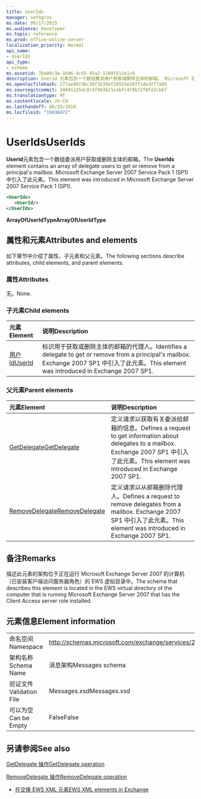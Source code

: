 ```yaml
---
title: UserIds
manager: sethgros
ms.date: 09/17/2015
ms.audience: Developer
ms.topic: reference
ms.prod: office-online-server
localization_priority: Normal
api_name:
- UserIds
api_type:
- schema
ms.assetid: 78a09c3a-1646-4c55-95a2-1109fb11e1c6
description: Userid 元素包含一个数组委派用户获取或删除主体的邮箱。 Microsoft Exchange Server 2007 Service Pack 1 (SP1) 中引入了此元素。
ms.openlocfilehash: 277ae96fdbc30f1b39ef20553e10ff1de3ff7a8b
ms.sourcegitcommit: 34041125dc8c5f993b21cebfc4f8b72f0fd2cb6f
ms.translationtype: MT
ms.contentlocale: zh-CN
ms.lasthandoff: 06/25/2018
ms.locfileid: "19838472"
---
```

# <a name="userids"></a><span data-ttu-id="c0448-104">UserIds</span><span class="sxs-lookup"><span data-stu-id="c0448-104">UserIds</span></span>

<span data-ttu-id="c0448-105">**Userid**元素包含一个数组委派用户获取或删除主体的邮箱。</span><span class="sxs-lookup"><span data-stu-id="c0448-105">The **UserIds** element contains an array of delegate users to get or remove from a principal's mailbox.</span></span> <span data-ttu-id="c0448-106">Microsoft Exchange Server 2007 Service Pack 1 (SP1) 中引入了此元素。</span><span class="sxs-lookup"><span data-stu-id="c0448-106">This element was introduced in Microsoft Exchange Server 2007 Service Pack 1 (SP1).</span></span> 
  
```xml
<UserIds>
   <UserId/>
</UserIds>
```

 <span data-ttu-id="c0448-107">**ArrayOfUserIdType**</span><span class="sxs-lookup"><span data-stu-id="c0448-107">**ArrayOfUserIdType**</span></span>
## <a name="attributes-and-elements"></a><span data-ttu-id="c0448-108">属性和元素</span><span class="sxs-lookup"><span data-stu-id="c0448-108">Attributes and elements</span></span>

<span data-ttu-id="c0448-109">如下章节中介绍了属性、子元素和父元素。</span><span class="sxs-lookup"><span data-stu-id="c0448-109">The following sections describe attributes, child elements, and parent elements.</span></span>
  
### <a name="attributes"></a><span data-ttu-id="c0448-110">属性</span><span class="sxs-lookup"><span data-stu-id="c0448-110">Attributes</span></span>

<span data-ttu-id="c0448-111">无。</span><span class="sxs-lookup"><span data-stu-id="c0448-111">None.</span></span>
  
### <a name="child-elements"></a><span data-ttu-id="c0448-112">子元素</span><span class="sxs-lookup"><span data-stu-id="c0448-112">Child elements</span></span>

|<span data-ttu-id="c0448-113">**元素**</span><span class="sxs-lookup"><span data-stu-id="c0448-113">**Element**</span></span>|<span data-ttu-id="c0448-114">**说明**</span><span class="sxs-lookup"><span data-stu-id="c0448-114">**Description**</span></span>|
|:-----|:-----|
|[<span data-ttu-id="c0448-115">用户 Id</span><span class="sxs-lookup"><span data-stu-id="c0448-115">UserId</span></span>](userid.md) <br/> |<span data-ttu-id="c0448-116">标识用于获取或删除主体的邮箱的代理人。</span><span class="sxs-lookup"><span data-stu-id="c0448-116">Identifies a delegate to get or remove from a principal's mailbox.</span></span> <span data-ttu-id="c0448-117">Exchange 2007 SP1 中引入了此元素。</span><span class="sxs-lookup"><span data-stu-id="c0448-117">This element was introduced in Exchange 2007 SP1.</span></span>  <br/> |
   
### <a name="parent-elements"></a><span data-ttu-id="c0448-118">父元素</span><span class="sxs-lookup"><span data-stu-id="c0448-118">Parent elements</span></span>

|<span data-ttu-id="c0448-119">**元素**</span><span class="sxs-lookup"><span data-stu-id="c0448-119">**Element**</span></span>|<span data-ttu-id="c0448-120">**说明**</span><span class="sxs-lookup"><span data-stu-id="c0448-120">**Description**</span></span>|
|:-----|:-----|
|[<span data-ttu-id="c0448-121">GetDelegate</span><span class="sxs-lookup"><span data-stu-id="c0448-121">GetDelegate</span></span>](getdelegate.md) <br/> |<span data-ttu-id="c0448-122">定义请求以获取有关委派给邮箱的信息。</span><span class="sxs-lookup"><span data-stu-id="c0448-122">Defines a request to get information about delegates to a mailbox.</span></span> <span data-ttu-id="c0448-123">Exchange 2007 SP1 中引入了此元素。</span><span class="sxs-lookup"><span data-stu-id="c0448-123">This element was introduced in Exchange 2007 SP1.</span></span>  <br/> |
|[<span data-ttu-id="c0448-124">RemoveDelegate</span><span class="sxs-lookup"><span data-stu-id="c0448-124">RemoveDelegate</span></span>](removedelegate.md) <br/> |<span data-ttu-id="c0448-125">定义请求以从邮箱删除代理人。</span><span class="sxs-lookup"><span data-stu-id="c0448-125">Defines a request to remove delegates from a mailbox.</span></span> <span data-ttu-id="c0448-126">Exchange 2007 SP1 中引入了此元素。</span><span class="sxs-lookup"><span data-stu-id="c0448-126">This element was introduced in Exchange 2007 SP1.</span></span>  <br/> |
   
## <a name="remarks"></a><span data-ttu-id="c0448-127">备注</span><span class="sxs-lookup"><span data-stu-id="c0448-127">Remarks</span></span>

<span data-ttu-id="c0448-128">描述此元素的架构位于正在运行 Microsoft Exchange Server 2007 的计算机（已安装客户端访问服务器角色）的 EWS 虚拟目录中。</span><span class="sxs-lookup"><span data-stu-id="c0448-128">The schema that describes this element is located in the EWS virtual directory of the computer that is running Microsoft Exchange Server 2007 that has the Client Access server role installed.</span></span>
  
## <a name="element-information"></a><span data-ttu-id="c0448-129">元素信息</span><span class="sxs-lookup"><span data-stu-id="c0448-129">Element information</span></span>

|||
|:-----|:-----|
|<span data-ttu-id="c0448-130">命名空间</span><span class="sxs-lookup"><span data-stu-id="c0448-130">Namespace</span></span>  <br/> |http://schemas.microsoft.com/exchange/services/2006/messages  <br/> |
|<span data-ttu-id="c0448-131">架构名称</span><span class="sxs-lookup"><span data-stu-id="c0448-131">Schema Name</span></span>  <br/> |<span data-ttu-id="c0448-132">消息架构</span><span class="sxs-lookup"><span data-stu-id="c0448-132">Messages schema</span></span>  <br/> |
|<span data-ttu-id="c0448-133">验证文件</span><span class="sxs-lookup"><span data-stu-id="c0448-133">Validation File</span></span>  <br/> |<span data-ttu-id="c0448-134">Messages.xsd</span><span class="sxs-lookup"><span data-stu-id="c0448-134">Messages.xsd</span></span>  <br/> |
|<span data-ttu-id="c0448-135">可以为空</span><span class="sxs-lookup"><span data-stu-id="c0448-135">Can be Empty</span></span>  <br/> |<span data-ttu-id="c0448-136">False</span><span class="sxs-lookup"><span data-stu-id="c0448-136">False</span></span>  <br/> |
   
## <a name="see-also"></a><span data-ttu-id="c0448-137">另请参阅</span><span class="sxs-lookup"><span data-stu-id="c0448-137">See also</span></span>



[<span data-ttu-id="c0448-138">GetDelegate 操作</span><span class="sxs-lookup"><span data-stu-id="c0448-138">GetDelegate operation</span></span>](getdelegate-operation.md)
  
[<span data-ttu-id="c0448-139">RemoveDelegate 操作</span><span class="sxs-lookup"><span data-stu-id="c0448-139">RemoveDelegate operation</span></span>](removedelegate-operation.md)


- [<span data-ttu-id="c0448-140">在交换 EWS XML 元素</span><span class="sxs-lookup"><span data-stu-id="c0448-140">EWS XML elements in Exchange</span></span>](ews-xml-elements-in-exchange.md)

